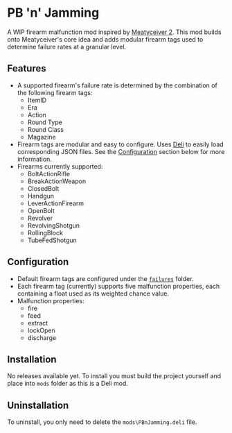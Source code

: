# PB 'n' Jamming 

A WIP firearm malfunction mod inspired by [Meatyceiver 2](https://github.com/potatoes1286/H3VR.Meatyceiver2). This mod builds onto Meatyceiver's core idea and adds modular firearm tags used to determine failure rates at a granular level.

## Features
- A supported firearm's failure rate is determined by the combination of the following firearm tags:
  - ItemID
  - Era
  - Action
  - Round Type
  - Round Class
  - Magazine
- Firearm tags are modular and easy to configure. Uses [Deli](https://github.com/Deli-Counter/Deli) to easily load corresponding JSON files. See the [Configuration](https://github.com/Maiq-The-Dude/PBnJamming#configuration) section below for more information.
- Firearms currently supported:
  - BoltActionRifle
  - BreakActionWeapon
  - ClosedBolt
  - Handgun
  - LeverActionFirearm
  - OpenBolt
  - Revolver
  - RevolvingShotgun
  - RollingBlock
  - TubeFedShotgun  
  
## Configuration
- Default firearm tags are configured under the [`failures`](https://github.com/Maiq-The-Dude/PBnJamming/tree/main/mod/failures) folder. 
- Each firearm tag (currently) supports five malfunction properties, each containing a float used as its weighted chance value.
- Malfunction properties:
  - fire
  - feed
  - extract
  - lockOpen
  - discharge
  
## Installation
No releases available yet. To install you must build the project yourself and place into `mods` folder as this is a Deli mod.

## Uninstallation
To uninstall, you only need to delete the `mods\PBnJamming.deli` file.
